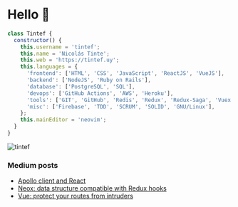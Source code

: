 # Hello 👋

```javascript
class Tintef {
  constructor() {
    this.username = 'tintef';
    this.name = 'Nicolás Tinte';
    this.web = 'https://tintef.uy';
    this.languages = {
      'frontend': ['HTML', 'CSS', 'JavaScript', 'ReactJS', 'VueJS'],
      'backend': ['NodeJS', 'Ruby on Rails'],
      'database': ['PostgreSQL', 'SQL'],
      'devops': ['GitHub Actions', 'AWS', 'Heroku'],
      'tools': ['GIT', 'GitHub', 'Redis', 'Redux', 'Redux-Saga', 'Vuex'],
      'misc': ['Firebase', 'TDD', 'SCRUM', 'SOLID', 'GNU/Linux'],
    };
    this.mainEditor = 'neovim';
  }
}
```

<p align="left"> <img src="https://komarev.com/ghpvc/?username=tintef" alt="tintef" /> </p>

### Medium posts
<!-- BLOG-POST-LIST:START -->
- [Apollo client and React](https://medium.com/neocoast/apollo-client-and-react-252ee139e7ee?source=rss-e81e12397461------2)
- [Neox: data structure compatible with Redux hooks](https://medium.com/neocoast/neox-data-structure-compatible-with-redux-hooks-93a43002a797?source=rss-e81e12397461------2)
- [Vue: protect your routes from intruders](https://medium.com/neocoast/vue-protect-your-routes-from-intruders-2b77b0d10571?source=rss-e81e12397461------2)
<!-- BLOG-POST-LIST:END -->
